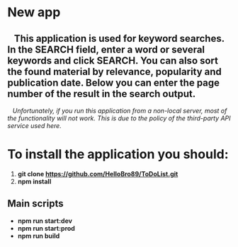 # New app

## &nbsp;&nbsp; This application is used for keyword searches. In the SEARCH field, enter a word or several keywords and click SEARCH. You can also sort the found material by relevance, popularity and publication date. Below you can enter the page number of the result in the search output. 
&nbsp;&nbsp; *Unfortunately, if you run this application from a non-local server, most of the functionality will not work. This is due to the policy of the third-party API service used here.*

# To install the application you should:
1. **git clone https://github.com/HelloBro89/ToDoList.git**
2. **npm install**

## Main scripts
- **npm run start:dev**
- **npm run start:prod**
- **npm run build**
